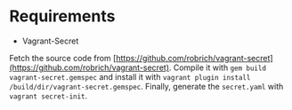 
# Requirements

* Vagrant-Secret

Fetch the source code from [https://github.com/robrich/vagrant-secret](https://github.com/robrich/vagrant-secret).
Compile it with `gem build vagrant-secret.gemspec` and install it with `vagrant plugin install /build/dir/vagrant-secret.gemspec`.
Finally, generate the `secret.yaml` with `vagrant secret-init`.

